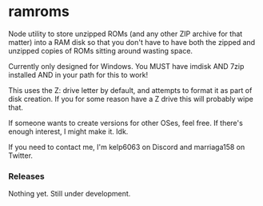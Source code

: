 # ramroms

Node utility to store unzipped ROMs (and any other ZIP archive for that matter) into a RAM disk so that you don't have to have both the zipped and unzipped copies of ROMs sitting around wasting space.

Currently only designed for Windows. You MUST have imdisk AND 7zip installed AND in your path for this to work!

This uses the Z: drive letter by default, and attempts to format it as part of disk creation. If you for some reason have a Z drive this will probably wipe that.

If someone wants to create versions for other OSes, feel free. If there's enough interest, I might make it. Idk.

If you need to contact me, I'm kelp6063 on Discord and marriaga158 on Twitter.

### Releases

Nothing yet. Still under development.
